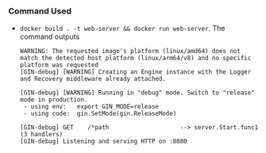 ### Command Used

- `docker build . -t web-server && docker run web-server`. The command outputs

    ``` 
    WARNING: The requested image's platform (linux/amd64) does not match the detected host platform (linux/arm64/v8) and no specific platform was requested
    [GIN-debug] [WARNING] Creating an Engine instance with the Logger and Recovery middleware already attached.

    [GIN-debug] [WARNING] Running in "debug" mode. Switch to "release" mode in production.
     - using env:	export GIN_MODE=release
     - using code:	gin.SetMode(gin.ReleaseMode)

    [GIN-debug] GET    /*path                    --> server.Start.func1 (3 handlers)
    [GIN-debug] Listening and serving HTTP on :8080
    ```